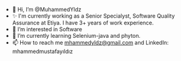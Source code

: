- 👋 Hi, I’m @MuhammedYldz
- ✨ I'm currently working as a Senior Specialyst, Software Quality Assurance at Etiya. I have 3+ years of work experience.
- 👀 I’m interested in Software
- 🌱 I’m currently learning Selenium-java and phyton.
- 📫 How to reach me mhammedyldz@gmail.com and LinkedIn: mhammedmustafayıldız

